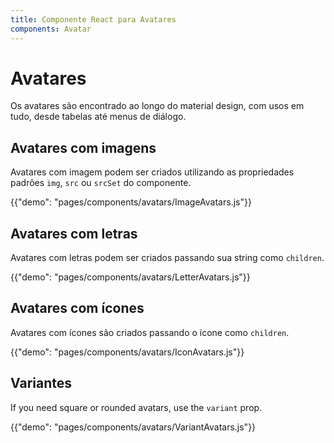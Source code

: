 ```yaml
---
title: Componente React para Avatares
components: Avatar
---
```


# Avatares

<p class="description">Os avatares são encontrado ao longo do material design, com usos em tudo, desde tabelas até menus de diálogo.</p>

## Avatares com imagens

Avatares com imagem podem ser criados utilizando as propriedades padrões `img`, `src` ou `srcSet` do componente.

{{"demo": "pages/components/avatars/ImageAvatars.js"}}

## Avatares com letras

Avatares com letras podem ser criados passando sua string como `children`.

{{"demo": "pages/components/avatars/LetterAvatars.js"}}

## Avatares com ícones

Avatares com ícones são criados passando o ícone como `children`.

{{"demo": "pages/components/avatars/IconAvatars.js"}}

## Variantes

If you need square or rounded avatars, use the `variant` prop.

{{"demo": "pages/components/avatars/VariantAvatars.js"}}